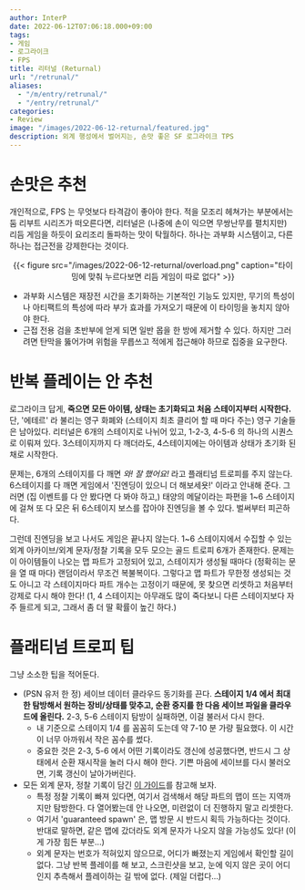 ```yaml
---
author: InterP
date: 2022-06-12T07:06:18.000+09:00
tags:
- 게임
- 로그라이크
- FPS
title: 리터널 (Returnal)
url: "/retrunal/"
aliases:
  - "/m/entry/retrunal/"
  - "/entry/retrunal/"
categories:
- Review
image: "/images/2022-06-12-returnal/featured.jpg"
description: 외계 행성에서 벌어지는, 손맛 좋은 SF 로그라이크 TPS
---
```

# 손맛은 추천

개인적으로, FPS 는 무엇보다 타격감이 좋아야 한다. 적을 모조리 헤쳐가는 부분에서는 둠 리부트 시리즈가 떠오른다면, 리터널은 (나중에 손이 익으면 무쌍난무를 펼치지만) 리듬 게임을 하듯이 요리조리 돌파하는 맛이 탁월하다. 하나는 과부화 시스템이고, 다른 하나는 접근전을 강제한다는 것이다.

<center>
{{< figure src="/images/2022-06-12-returnal/overload.png" caption="타이밍에 맞춰 누르다보면 리듬 게임이 따로 없다" >}}
</center>

* 과부화 시스템은 재장전 시간을 초기화하는 기본적인 기능도 있지만, 무기의 특성이나 아티팩트의 특성에 따라 부가 효과를 가져오기 때문에 이 타이밍을 놓치지 않아야 한다. 
* 근접 전용 검을 초반부에 얻게 되면 일반 몹을 한 방에 제거할 수 있다. 하지만 그러려면 탄막을 뚫어가며 위험을 무릅쓰고 적에게 접근해야 하므로 집중을 요구한다. 

# 반복 플레이는 안 추천

로그라이크 답게, **죽으면 모든 아이템, 상태는 초기화되고 처음 스테이지부터 시작한다.** 단, '에테르' 라 불리는 영구 화폐와 (스테이지 최초 클리어 할 때 마다 주는) 영구 기술들은 남아있다. 리터널은 6개의 스테이지로 나뉘어 있고, 1-2-3, 4-5-6 의 하나의 시퀀스로 이뤄져 있다. 3스테이지까지 다 깨더라도, 4스테이지에는 아이템과 상태가 초기화 된 채로 시작한다.

문제는, 6개의 스테이지를 다 깨면 *와! 잘 했어요!* 라고 플래티넘 트로피를 주지 않는다. 6스테이지를 다 깨면 게임에서 '진엔딩이 있으니 더 해보세욧!' 이라고 안내해 준다. 그러면 (집 이벤트를 다 안 봤다면 다 봐야 하고,) 태양의 메달이라는 파편을 1\~6 스테이지에 걸쳐 또 다 모은 뒤 6스테이지 보스를 잡아야 진엔딩을 볼 수 있다. 벌써부터 피곤하다.

그런데 진엔딩을 보고 나서도 게임은 끝나지 않는다. 1\~6 스테이지에서 수집할 수 있는 외계 아카이브/외계 문자/정찰 기록을 모두 모으는 골드 트로피 6개가 존재한다. 문제는 이 아이템들이 나오는 맵 파트가 고정되어 있고, 스테이지가 생성될 때마다 (정확히는 문을 열 때 마다) 랜덤이라서 무조건 복불복이다. 그렇다고 맵 파트가 무한정 생성되는 것도 아니고 각 스테이지마다 파트 개수는 고정이기 때문에, 못 찾으면 리셋하고 처음부터 강제로 다시 해야 한다! (1, 4 스테이지는 아무래도 많이 죽다보니 다른 스테이지보다 자주 들르게 되고, 그래서 좀 더 딸 확률이 높긴 하다.)

# 플래티넘 트로피 팁

그냥 소소한 팁을 적어둔다. 

* (PSN 유저 한 정) 세이브 데이터 클라우드 동기화를 끈다. **스테이지 1/4 에서 최대한 탐방해서 원하는 장비/상태를 맞추고, 순환 중지를 한 다음 세이브 파일을 클라우드에 올린다.** 2-3, 5-6 스테이지 탐방이 실패하면, 이걸 불러서 다시 한다. 
  * 내 기준으로 스테이지 1/4 를 꼼꼼히 도는데 약 7-10 분 가량 필요했다. 이 시간이 너무 아까워서 작은 꼼수를 썼다.
  * 중요한 것은 2-3, 5-6 에서 어떤 기록이라도 갱신에 성공했다면, 반드시 그 상태에서 순환 재시작을 눌러 다시 해야 한다. 기쁜 마음에 세이브를 다시 불러오면, 기록 갱신이 날아가버린다.
* 모든 외계 문자, 정찰 기록이 담긴 [이 가이드](https://psnprofiles.com/guide/13103-returnal-collectible-guide)를 참고해 보자. 
  * 특정 정찰 기록이 빠져 있다면, 여기서 검색해서 해당 파트의 맵이 뜨는 지역까지만 탐방한다. 다 열어봤는데 안 나오면, 미련없이 더 진행하지 말고 리셋한다.
  * 여기서 'guaranteed spawn' 은, 맵 방문 시 반드시 획득 가능하다는 것이다. 반대로 말하면, 같은 맵에 갔더라도 외계 문자가 나오지 않을 가능성도 있다! (이게 가장 힘든 부분...)
  * 외계 문자는 번호가 적혀있지 않으므로, 어디가 빠졌는지 게임에서 확인할 길이 없다. 그냥 반복 플레이를 해 보고, 스크린샷을 보고, 눈에 익지 않은 곳이 어디인지 추측해서 플레이하는 길 밖에 없다. (제일 더럽다...)